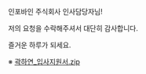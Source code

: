 인포바인 주식회사 인사담당자님!

저의 요청을 수락해주셔서 대단히 감사합니다.

즐거운 하루가 되세요.

※ [곽하연_입사지원서.zip](https://github.com/GwakHaeyon/GwakHaeyon/files/12308208/_.zip)
